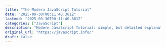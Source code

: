 ```yaml
---
title: "The Modern JavaScript Tutorial"
date: "2025-09-30T00:11:40.381Z"
lastmod: "2025-09-30T00:11:40.381Z"
categories: ["JavaScript"]
description: "Modern JavaScript Tutorial: simple, but detailed explanations with examples and tasks, including: closures, document and events, object oriented programming and more."
original_url: "https://javascript.info/"
draft: false
---
```

